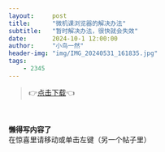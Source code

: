 ```yaml
---
layout:     post
title:      "微机课浏览器的解决办法"
subtitle:   "暂时解决办法，很快就会失效"
date:       2024-10-1 12:00:00
author:     "小鸟一然"
header-img: "img/IMG_20240531_161835.jpg"
tags:
    - 2345
---
```


> 👉[点击下载](https://dl.2345.cc/2345explorer/2345Explorer_Setup_V10.30.exe)👈

<div >
    <br>
    <br><b>懒得写内容了</b>
    <br>在惊喜里请移动或单击左键（另一个帖子里）


    
</div>
